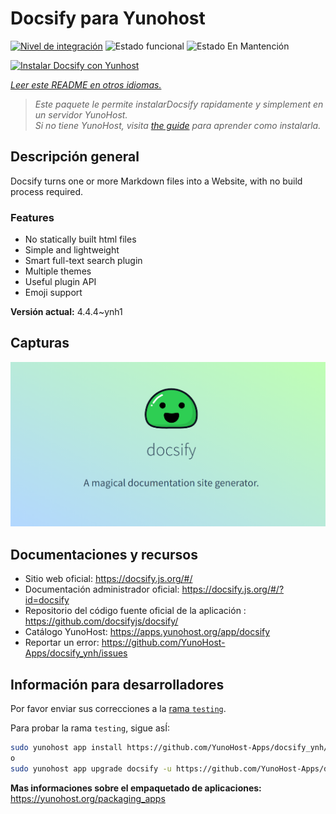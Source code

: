 <!--
Este archivo README esta generado automaticamente<https://github.com/YunoHost/apps/tree/master/tools/readme_generator>
No se debe editar a mano.
-->

# Docsify para Yunohost

[![Nivel de integración](https://dash.yunohost.org/integration/docsify.svg)](https://ci-apps.yunohost.org/ci/apps/docsify/) ![Estado funcional](https://ci-apps.yunohost.org/ci/badges/docsify.status.svg) ![Estado En Mantención](https://ci-apps.yunohost.org/ci/badges/docsify.maintain.svg)

[![Instalar Docsify con Yunhost](https://install-app.yunohost.org/install-with-yunohost.svg)](https://install-app.yunohost.org/?app=docsify)

*[Leer este README en otros idiomas.](./ALL_README.md)*

> *Este paquete le permite instalarDocsify rapidamente y simplement en un servidor YunoHost.*  
> *Si no tiene YunoHost, visita [the guide](https://yunohost.org/install) para aprender como instalarla.*

## Descripción general

Docsify turns one or more Markdown files into a Website, with no build process required.

### Features

- No statically built html files
- Simple and lightweight
- Smart full-text search plugin
- Multiple themes
- Useful plugin API
- Emoji support


**Versión actual:** 4.4.4~ynh1

## Capturas

![Captura de Docsify](./doc/screenshots/screenshot.png)

## Documentaciones y recursos

- Sitio web oficial: <https://docsify.js.org/#/>
- Documentación administrador oficial: <https://docsify.js.org/#/?id=docsify>
- Repositorio del código fuente oficial de la aplicación : <https://github.com/docsifyjs/docsify/>
- Catálogo YunoHost: <https://apps.yunohost.org/app/docsify>
- Reportar un error: <https://github.com/YunoHost-Apps/docsify_ynh/issues>

## Información para desarrolladores

Por favor enviar sus correcciones a la [rama `testing`](https://github.com/YunoHost-Apps/docsify_ynh/tree/testing).

Para probar la rama `testing`, sigue asÍ:

```bash
sudo yunohost app install https://github.com/YunoHost-Apps/docsify_ynh/tree/testing --debug
o
sudo yunohost app upgrade docsify -u https://github.com/YunoHost-Apps/docsify_ynh/tree/testing --debug
```

**Mas informaciones sobre el empaquetado de aplicaciones:** <https://yunohost.org/packaging_apps>
